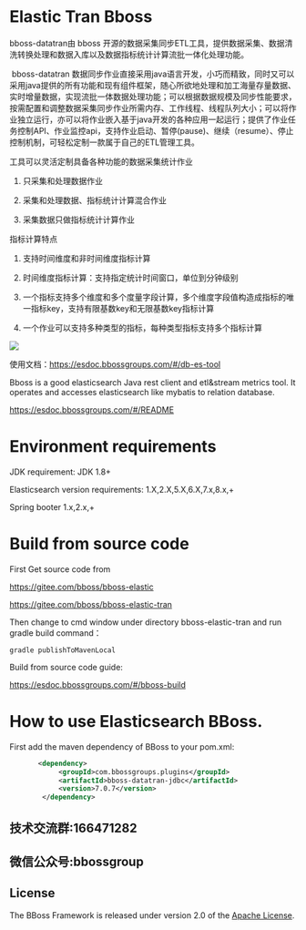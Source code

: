 # Elastic Tran Bboss

bboss-datatran由 bboss 开源的数据采集同步ETL工具，提供数据采集、数据清洗转换处理和数据入库以及数据指标统计计算流批一体化处理功能。

​ bboss-datatran 数据同步作业直接采用java语言开发，小巧而精致，同时又可以采用java提供的所有功能和现有组件框架，随心所欲地处理和加工海量存量数据、实时增量数据，实现流批一体数据处理功能；可以根据数据规模及同步性能要求，按需配置和调整数据采集同步作业所需内存、工作线程、线程队列大小；可以将作业独立运行，亦可以将作业嵌入基于java开发的各种应用一起运行；提供了作业任务控制API、作业监控api，支持作业启动、暂停(pause)、继续（resume）、停止控制机制，可轻松定制一款属于自己的ETL管理工具。

工具可以灵活定制具备各种功能的数据采集统计作业

1) 只采集和处理数据作业

2) 采集和处理数据、指标统计计算混合作业

3) 采集数据只做指标统计计算作业

指标计算特点

1) 支持时间维度和非时间维度指标计算

2) 时间维度指标计算：支持指定统计时间窗口，单位到分钟级别

3) 一个指标支持多个维度和多个度量字段计算，多个维度字段值构造成指标的唯一指标key，支持有限基数key和无限基数key指标计算

4) 一个作业可以支持多种类型的指标，每种类型指标支持多个指标计算

![](https://esdoc.bbossgroups.com/images/datasyn.png)

使用文档：<https://esdoc.bbossgroups.com/#/db-es-tool>

Bboss is a good elasticsearch Java rest client and etl&stream metrics tool. It operates and accesses elasticsearch like mybatis to relation database.

<https://esdoc.bbossgroups.com/#/README>

# Environment requirements

JDK requirement: JDK 1.8+

Elasticsearch version requirements: 1.X,2.X,5.X,6.X,7.x,8.x,+

Spring booter 1.x,2.x,+

# Build from source code
First Get source code from

https://gitee.com/bboss/bboss-elastic

https://gitee.com/bboss/bboss-elastic-tran

Then change to cmd window under directory bboss-elastic-tran and run gradle build command：

```
gradle publishToMavenLocal
```

Build from source code guide:

https://esdoc.bbossgroups.com/#/bboss-build

# How to use Elasticsearch BBoss.

First add the maven dependency of BBoss to your pom.xml:

```xml
       <dependency>
            <groupId>com.bbossgroups.plugins</groupId>
            <artifactId>bboss-datatran-jdbc</artifactId>
            <version>7.0.7</version>
        </dependency>
```

## 技术交流群:166471282

## 微信公众号:bbossgroup


## License

The BBoss Framework is released under version 2.0 of the [Apache License][].

[Apache License]: http://www.apache.org/licenses/LICENSE-2.0